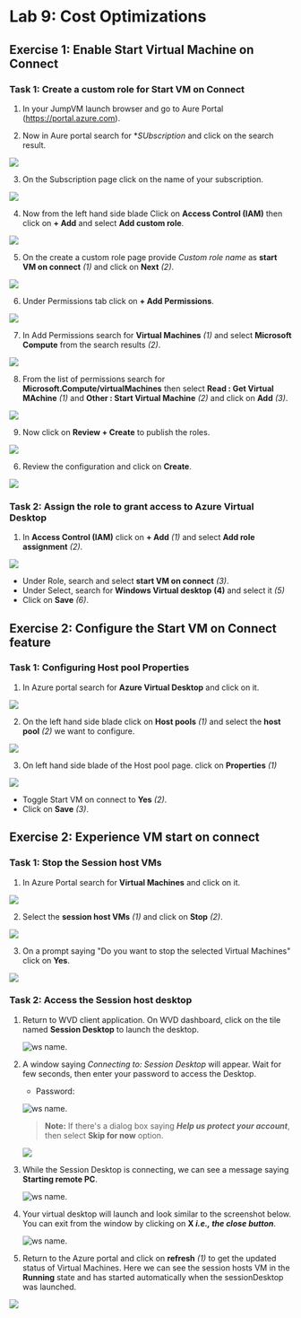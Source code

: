 # **Lab 9: Cost Optimizations**

## **Exercise 1: Enable Start Virtual Machine on Connect**

### **Task 1: Create a custom role for Start VM on Connect**

1. In your JumpVM launch browser and go to Aure Portal (https://portal.azure.com).

2. Now in Aure portal search for **SUbscription* and click on the search result.

  ![](media/avdv219.png)

3. On the Subscription page click on the name of your subscription.

  ![](media/avdv220.png)
  
4. Now from the left hand side blade Click on **Access Control (IAM)** then click on **+ Add** and select **Add custom role**.

  ![](media/avdv221.png)

5. On the create a custom role page provide *Custom role name* as **start VM on connect** *(1)* and click on **Next** *(2)*.

  ![](media/avdv222.png)

6. Under Permissions tab click on **+ Add Permissions**.

  ![](media/avdv223.png)

7. In Add Permissions search for **Virtual Machines** *(1)* and select **Microsoft Compute** from the search results *(2)*.

  ![](media/avdv224.png)

8. From the list of permissions search for **Microsoft.Compute/virtualMachines** then select **Read : Get Virtual MAchine** *(1)* and **Other : Start Virtual Machine** *(2)* and click on **Add** *(3)*.

  ![](media/avdv225.png)
  
9. Now click on **Review + Create** to publish the roles.

  ![](media/avdv226.png)
  
6. Review the configuration and click on **Create**.

  ![](media/avdv227.png)
  
  
### **Task 2: Assign the role to grant access to Azure Virtual Desktop**

1. In **Access Control (IAM)** click on **+ Add** *(1)* and select **Add role assignment** *(2)*.

  ![](media/avdv228.png)
  
   - Under Role, search and select **start VM on connect** *(3)*.
   - Under Select, search for **Windows Virtual desktop** **(4)** and select it *(5)*
   - Click on **Save** *(6)*.

## **Exercise 2: Configure the Start VM on Connect feature**

### **Task 1: Configuring Host pool Properties**

1. In Azure portal search for **Azure Virtual Desktop** and click on it.

  ![](media/avdv229.png)
  
2. On the left hand side blade click on **Host pools** *(1)* and select the **host pool** *(2)* we want to configure.

  ![](media/avdv230.png)
  
3. On left hand side blade of the Host pool page. click on **Properties** *(1)*

  ![](media/avdv231.png)
  
   - Toggle Start VM on connect to **Yes** *(2)*.
   - Click on **Save** *(3)*.

## **Exercise 2: Experience VM start on connect**

### **Task 1: Stop the Session host VMs**

1. In Azure Portal search for **Virtual Machines** and click on it.

  ![](media/avdv232.png)

2. Select the **session host VMs** *(1)* and click on **Stop** *(2)*.

  ![](media/avdv233.png)
  
3. On a prompt saying "Do you want to stop the selected Virtual Machines" click on **Yes**.

  ![](media/avdv234.png)
  
  
### **Task 2: Access the Session host desktop**

1. Return to WVD client application. On WVD dashboard, click on the tile named **Session Desktop** to launch the desktop.

   ![ws name.](media/ex4t2s2.png)
   
2. A window saying *Connecting to: Session Desktop* will appear. Wait for few seconds, then enter your password to access the Desktop.

   - Password: **<inject key="AzureAdUserPassword" />**
   
   ![ws name.](media/ch14.png)
   
   >**Note:** If there's a dialog box saying ***Help us protect your account***, then select **Skip for now** option.
   
   ![](media/login.png)

3. While the Session Desktop is connecting, we can see a message saying **Starting remote PC**.

   ![ws name.](media/avdv235.png)

4. Your virtual desktop will launch and look similar to the screenshot below. You can exit from the window by clicking on **X *i.e., the close button***. 
        
   ![ws name.](media/ex4t2s5.png)   
     
5. Return to the Azure portal and click on **refresh** *(1)* to get the updated status of Virtual Machines. Here we can see the session hosts VM in the **Running** state and has started automatically when the sessionDesktop was launched.

  ![](media/avdv236.png)
  
  
  
